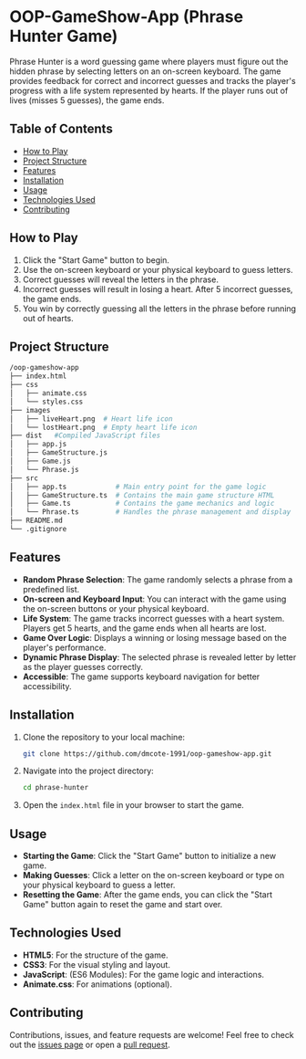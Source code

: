 # OOP-GameShow-App (Phrase Hunter Game)

Phrase Hunter is a word guessing game where players must figure out the hidden phrase by selecting letters on an on-screen keyboard. The game provides feedback for correct and incorrect guesses and tracks the player's progress with a life system represented by hearts. If the player runs out of lives (misses 5 guesses), the game ends.

## Table of Contents
- [How to Play](#how-to-play)
- [Project Structure](#project-structure)
- [Features](#features)
- [Installation](#installation)
- [Usage](#usage)
- [Technologies Used](#technologies-used)
- [Contributing](#contributing)

## How to Play

1. Click the "Start Game" button to begin.
2. Use the on-screen keyboard or your physical keyboard to guess letters.
3. Correct guesses will reveal the letters in the phrase.
4. Incorrect guesses will result in losing a heart. After 5 incorrect guesses, the game ends.
5. You win by correctly guessing all the letters in the phrase before running out of hearts.

## Project Structure

```bash
/oop-gameshow-app
├── index.html   
├── css
│   ├── animate.css   
│   └── styles.css    
├── images
│   ├── liveHeart.png  # Heart life icon
│   └── lostHeart.png  # Empty heart life icon
├── dist   #Compiled JavaScript files
│   ├── app.js    
│   ├── GameStructure.js     
│   ├── Game.js       
│   └── Phrase.js      
├── src
│   ├── app.ts            # Main entry point for the game logic
│   ├── GameStructure.ts  # Contains the main game structure HTML
│   ├── Game.ts           # Contains the game mechanics and logic
│   └── Phrase.ts         # Handles the phrase management and display
├── README.md     
└── .gitignore
```

## Features

- **Random Phrase Selection**: The game randomly selects a phrase from a predefined list.
- **On-screen and Keyboard Input**: You can interact with the game using the on-screen buttons or your physical keyboard.
- **Life System**: The game tracks incorrect guesses with a heart system. Players get 5 hearts, and the game ends when all hearts are lost.
- **Game Over Logic**: Displays a winning or losing message based on the player's performance.
- **Dynamic Phrase Display**: The selected phrase is revealed letter by letter as the player guesses correctly.
- **Accessible**: The game supports keyboard navigation for better accessibility.

## Installation

1. Clone the repository to your local machine:
   ```bash
   git clone https://github.com/dmcote-1991/oop-gameshow-app.git

2. Navigate into the project directory:
   ```bash
   cd phrase-hunter

3. Open the `index.html` file in your browser to start the game.

## Usage

- **Starting the Game**: Click the "Start Game" button to initialize a new game.
- **Making Guesses**: Click a letter on the on-screen keyboard or type on your physical keyboard to guess a letter.
- **Resetting the Game**: After the game ends, you can click the "Start Game" button again to reset the game and start over.

## Technologies Used

- **HTML5**: For the structure of the game.
- **CSS3**: For the visual styling and layout.
- **JavaScript**: (ES6 Modules): For the game logic and interactions.
- **Animate.css**: For animations (optional).

## Contributing

Contributions, issues, and feature requests are welcome! Feel free to check out the [issues page](https://github.com/dmcote-1991/oop-gameshow-app/issues) or open a [pull request](https://github.com/dmcote-1991/oop-gameshow-app/pulls).
